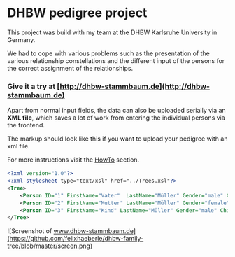 # DHBW pedigree project

This project was build with my team at the DHBW Karlsruhe University in Germany.

We had to cope with various problems such as the presentation of the various relationship constellations and the different input of the persons for the correct assignment of the relationships.

### Give it a try at [http://dhbw-stammbaum.de](http://dhbw-stammbaum.de)

Apart from normal input fields, the data can also be uploaded serially via an **XML file**, which saves a lot of work from entering the individual persons via the frontend.

The markup should look like this if you want to upload your pedigree with an xml file.

For more instructions visit the [HowTo](http://dhbw-stammbaum.de/howto.html) section.

```xml
<?xml version="1.0"?>
<?xml-stylesheet type="text/xsl" href="../Trees.xsl"?>
<Tree>    
    <Person ID="1" FirstName="Vater"  LastName="Müller" Gender="male" ChildOf="0" MarriedTo="" Birthday="2002-09-25" Death="2002-09-25"/>
    <Person ID="2" FirstName="Mutter" LastName="Müller" Gender="female" ChildOf="" MarriedTo="1" Birthday="2002-09-25"/>
    <Person ID="3" FirstName="Kind" LastName="Müller" Gender="male" ChildOf="2" MarriedTo="" Birthday="2002-09-25"/>
</Tree>
```

![Screenshot of www.dhbw-stammbaum.de](https://github.com/felixhaeberle/dhbw-family-tree/blob/master/screen.png)

